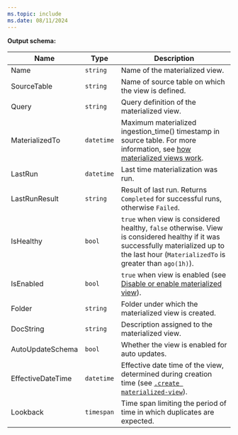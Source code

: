 ```yaml
---
ms.topic: include
ms.date: 08/11/2024
---
```


**Output schema:**

| Name | Type | Description |
|--|--|--|
| Name | `string` | Name of the materialized view. |
| SourceTable | `string` | Name of source table on which the view is defined. |
| Query | `string` | Query definition of the materialized view. |
| MaterializedTo | `datetime` | Maximum materialized ingestion_time() timestamp in source table. For more information, see [how materialized views work](../management/materialized-views/materialized-view-overview.md#how-materialized-views-work). |
| LastRun | `datetime` | Last time materialization was run. |
| LastRunResult | `string` | Result of last run. Returns `Completed` for successful runs, otherwise `Failed`. |
| IsHealthy | `bool` | `true` when view is considered healthy, `false` otherwise. View is considered healthy if it was successfully materialized up to the last hour (`MaterializedTo` is greater than `ago(1h)`). |
| IsEnabled | `bool` | `true` when view is enabled (see [Disable or enable materialized view](../management/materialized-views/materialized-view-enable-disable.md)). |
| Folder | `string` | Folder under which the materialized view is created. |
| DocString | `string` | Description assigned to the materialized view. |
| AutoUpdateSchema | `bool` | Whether the view is enabled for auto updates. |
| EffectiveDateTime | `datetime` | Effective date time of the view, determined during creation time (see [`.create materialized-view`](../management/materialized-views/materialized-view-create.md#create-materialized-view)). |
| Lookback | `timespan` | Time span limiting the period of time in which duplicates are expected. |
